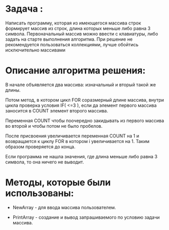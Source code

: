 # Задача :

Написать программу, которая из имеющегося массива строк формирует массив из строк, длина которых меньше либо равна 3 символа. Первоначальный массив можно ввести с клавиатуры, либо задать на старте выполнения алгоритма. При решение не рекомендуется пользоваться коллекциями, лучше обойтись исключительно массивами

# Описание алгоритма решения:

В начале объявляется два массива: изначальный и вторый такой же длины. 

Потом метод, в котором цикл FOR соразмерный длине массива, внутри цикла проверка условия IF( <=3 ), если да элемент первого массива заносится в COUNT  элемент второго массива.

Переменная COUNT чтобы поочередно закидывать из первого массива во второй и чтобы потом не было пробелов. 

После присвоения увеличивается переменная COUNT  на 1 и возвращается к циклу FOR в котором i увеличивается на 1. Таким образом  проверяется до конца.

Если программа не нашла значения, где длина меньше либо равна 3 символа, то она ничего не выводит.

# Методы, которые были использованы:

- NewArray - для ввода массива пользователем.

- PrintArray - создание и вывод запрашиваемого по условию задачи массива.